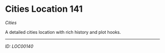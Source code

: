 # Cities Location 141

*Cities*

A detailed cities location with rich history and plot hooks.

---
*ID: LOC00140*